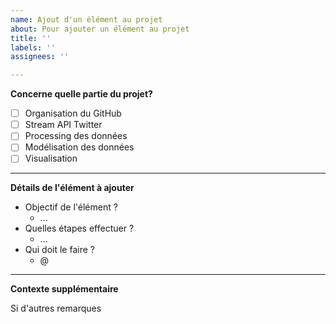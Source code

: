 ```yaml
---
name: Ajout d'un élément au projet
about: Pour ajouter un élément au projet
title: ''
labels: ''
assignees: ''

---
```


**Concerne quelle partie du projet?**

- [ ] Organisation du GitHub
- [ ] Stream API Twitter
- [ ] Processing des données
- [ ] Modélisation des données
- [ ] Visualisation

---

**Détails de l'élément à ajouter**

- Objectif de l'élément ?
  - ...
- Quelles étapes effectuer ?
  - ...
- Qui doit le faire ?
  - @

---

**Contexte supplémentaire**

Si d'autres remarques
